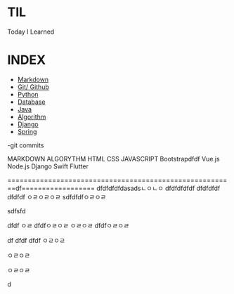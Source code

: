 # TIL

Today I Learned

# INDEX
- [Markdown](https://github.com/HOONY-LEE/TIL/blob/master/Markdown/Markdown.md)
- [Git/ Github](https://github.com/HOONY-LEE/TIL/blob/master/Git/Git.md)
- [Python](https://github.com/HOONY-LEE/TIL/blob/master/Python)
- [Database](https://github.com/HOONY-LEE/TIL/blob/master/Database)
- [Java](https://github.com/HOONY-LEE/TIL/blob/master/Java)
- [Algorithm](https://github.com/HOONY-LEE/TIL/blob/master/Algorithm)
- [Django](https://github.com/HOONY-LEE/TIL/blob/master/Django)
- [Spring](https://github.com/HOONY-LEE/TIL/blob/master/Spring)

-git commits


MARKDOWN
ALGORYTHM
HTML
CSS
JAVASCRIPT
Bootstrapdfdf
Vue.js
Node.js
Django
Swift
Flutter

========================================================df==================
dfdfdfdfdasadsㄴㅇㄴㅇ
dfdfdfdfdf
dfdfdfdf
dfdfdf
ㅇㄹㅇㄹㅇㄹ
sdfdfdfㅇㄹㅇㄹ

sdfsfd

dfdf
ㅇㄹ
dfdfㅇㄹㅇㄹ
ㅇㄹㅇㄹ
dfdfㅇㄹㅇㄹ

df
dfdf
dfdf
ㅇㄹㅇㄹ



ㅇㄹㅇㄹ












ㅇㄹㅇㄹ

d
